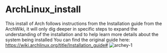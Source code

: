 # ArchLinux_install
This install of Arch follows instructions from the Installation guide from the ArchWiki, it will only dig deeper in specific steps to expand the understanding of the installation and to help learn more details about the system being installed
You can find the original guide here: https://wiki.archlinux.org/title/Installation_guide#
![archey-1](https://github.com/user-attachments/assets/a99d1104-2e56-43b5-9e96-14b985963116)
